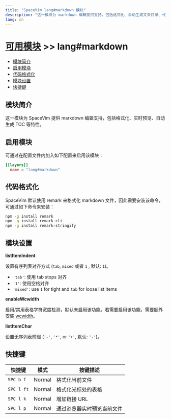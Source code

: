 ```yaml
---
title: "SpaceVim lang#markdown 模块"
description: "这一模块为 markdown 编辑提供支持，包括格式化、自动生成文章目录、代码块等特性。"
lang: cn
---
```


# [可用模块](../../) >> lang#markdown

<!-- vim-markdown-toc GFM -->

- [模块简介](#模块简介)
- [启用模块](#启用模块)
- [代码格式化](#代码格式化)
- [模块设置](#模块设置)
- [快捷键](#快捷键)

<!-- vim-markdown-toc -->

## 模块简介

这一模块为 SpaceVim 提供 markdown 编辑支持，包括格式化、实时预览、自动生成 TOC 等特性。

## 启用模块

可通过在配置文件内加入如下配置来启用该模块：

```toml
[[layers]]
  name = "lang#markdown"
```

## 代码格式化

SpaceVim 默认使用 remark 来格式化 markdown 文件，因此需要安装该命令，可通过如下命令来安装：

```sh
npm -g install remark
npm -g install remark-cli
npm -g install remark-stringify
```

## 模块设置

**listItemIndent**

设置有序列表对齐方式 (`tab`, `mixed` 或者 `1` , 默认: `1`)。

- `'tab'`: 使用 tab stops 对齐
- `'1'`: 使用空格对齐
- `'mixed'`: use `1` for tight and `tab` for loose list items

**enableWcwidth**

启用/禁用表格字符宽度检测，默认未启用该功能。若需要启用该功能，需要额外安装 [wcwidth](https://www.npmjs.com/package/wcwidth)。

**listItemChar**

设置无序列表前缀 (`'-'`, `'*'`, or `'+'`, 默认: `'-'`)。

## 快捷键

| 快捷键     | 模式   | 按键描述                   |
| ---------- | ------ | -------------------------- |
| `SPC b f`  | Normal | 格式化当前文件             |
| `SPC l ft` | Normal | 格式化光标处的表格         |
| `SPC l k`  | Normal | 增加链接 URL               |
| `SPC l p`  | Normal | 通过浏览器实时预览当前文件 |

